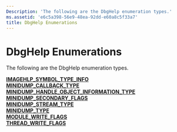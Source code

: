 ```yaml
---
Description: 'The following are the DbgHelp enumeration types.'
ms.assetid: 'e6c5a398-56e9-48ea-92dd-e60a8c5f33a7'
title: DbgHelp Enumerations
---
```


# DbgHelp Enumerations

The following are the DbgHelp enumeration types.

<dl>

[**IMAGEHLP\_SYMBOL\_TYPE\_INFO**](imagehlp-symbol-type-info.md)  
[**MINIDUMP\_CALLBACK\_TYPE**](minidump-callback-type.md)  
[**MINIDUMP\_HANDLE\_OBJECT\_INFORMATION\_TYPE**](minidump-handle-object-information-type.md)  
[**MINIDUMP\_SECONDARY\_FLAGS**](minidump-secondary-flags.md)  
[**MINIDUMP\_STREAM\_TYPE**](minidump-stream-type.md)  
[**MINIDUMP\_TYPE**](minidump-type.md)  
[**MODULE\_WRITE\_FLAGS**](module-write-flags.md)  
[**THREAD\_WRITE\_FLAGS**](thread-write-flags.md)  
</dl>

 

 



